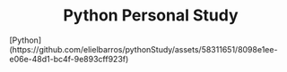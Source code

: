 <h1 align="center"> Python Personal Study </h1>
[Python](https://github.com/elielbarros/pythonStudy/assets/58311651/8098e1ee-e06e-48d1-bc4f-9e893cff923f)
